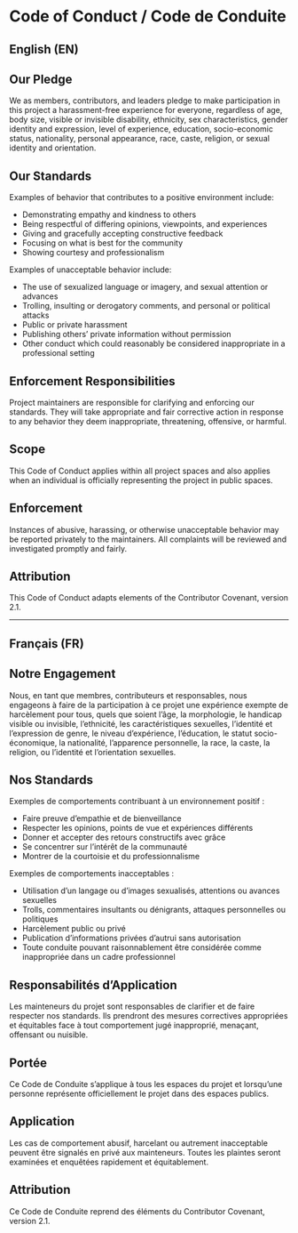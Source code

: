 # Code of Conduct / Code de Conduite

English (EN)
-----------------

## Our Pledge
We as members, contributors, and leaders pledge to make participation in this project a harassment-free experience for everyone, regardless of age, body size, visible or invisible disability, ethnicity, sex characteristics, gender identity and expression, level of experience, education, socio-economic status, nationality, personal appearance, race, caste, religion, or sexual identity and orientation.

## Our Standards
Examples of behavior that contributes to a positive environment include:
- Demonstrating empathy and kindness to others
- Being respectful of differing opinions, viewpoints, and experiences
- Giving and gracefully accepting constructive feedback
- Focusing on what is best for the community
- Showing courtesy and professionalism

Examples of unacceptable behavior include:
- The use of sexualized language or imagery, and sexual attention or advances
- Trolling, insulting or derogatory comments, and personal or political attacks
- Public or private harassment
- Publishing others’ private information without permission
- Other conduct which could reasonably be considered inappropriate in a professional setting

## Enforcement Responsibilities
Project maintainers are responsible for clarifying and enforcing our standards. They will take appropriate and fair corrective action in response to any behavior they deem inappropriate, threatening, offensive, or harmful.

## Scope
This Code of Conduct applies within all project spaces and also applies when an individual is officially representing the project in public spaces.

## Enforcement
Instances of abusive, harassing, or otherwise unacceptable behavior may be reported privately to the maintainers. All complaints will be reviewed and investigated promptly and fairly.

## Attribution
This Code of Conduct adapts elements of the Contributor Covenant, version 2.1.

---

Français (FR)
-----------------

## Notre Engagement
Nous, en tant que membres, contributeurs et responsables, nous engageons à faire de la participation à ce projet une expérience exempte de harcèlement pour tous, quels que soient l’âge, la morphologie, le handicap visible ou invisible, l’ethnicité, les caractéristiques sexuelles, l’identité et l’expression de genre, le niveau d’expérience, l’éducation, le statut socio-économique, la nationalité, l’apparence personnelle, la race, la caste, la religion, ou l’identité et l’orientation sexuelles.

## Nos Standards
Exemples de comportements contribuant à un environnement positif :
- Faire preuve d’empathie et de bienveillance
- Respecter les opinions, points de vue et expériences différents
- Donner et accepter des retours constructifs avec grâce
- Se concentrer sur l’intérêt de la communauté
- Montrer de la courtoisie et du professionnalisme

Exemples de comportements inacceptables :
- Utilisation d’un langage ou d’images sexualisés, attentions ou avances sexuelles
- Trolls, commentaires insultants ou dénigrants, attaques personnelles ou politiques
- Harcèlement public ou privé
- Publication d’informations privées d’autrui sans autorisation
- Toute conduite pouvant raisonnablement être considérée comme inappropriée dans un cadre professionnel

## Responsabilités d’Application
Les mainteneurs du projet sont responsables de clarifier et de faire respecter nos standards. Ils prendront des mesures correctives appropriées et équitables face à tout comportement jugé inapproprié, menaçant, offensant ou nuisible.

## Portée
Ce Code de Conduite s’applique à tous les espaces du projet et lorsqu’une personne représente officiellement le projet dans des espaces publics.

## Application
Les cas de comportement abusif, harcelant ou autrement inacceptable peuvent être signalés en privé aux mainteneurs. Toutes les plaintes seront examinées et enquêtées rapidement et équitablement.

## Attribution
Ce Code de Conduite reprend des éléments du Contributor Covenant, version 2.1.

